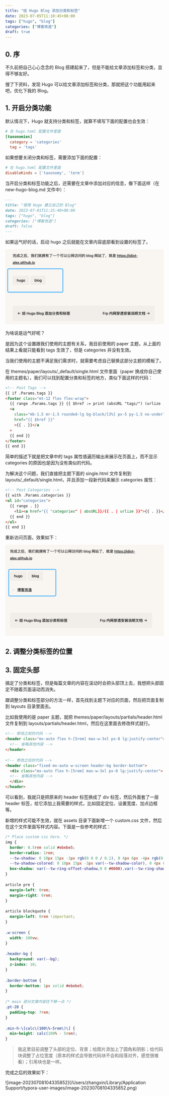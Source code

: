 ```yaml
---
title: "给 Hugo Blog 添加分类和标签"
date: 2023-07-05T11:10:45+08:00
tags: ["hugo", "blog"]
categories: ["博客改造"]
draft: true
---
```


## 0. 序

不久前把自己心心念念的 Blog 搭建起来了，但是不能给文章添加标签和分类，显得不够友好。

搜了下资料，发现 Hugo 可以给文章添加标签和分类，那就把这个功能用起来吧，优化下我的 Blog。

## 1. 开启分类功能

默认情况下，Hugo 就支持分类和标签，就算不填写下面的配置也会生效：

```toml
# 在 hugo.toml 配置文件里面
[taxonomies]
  category = 'categories'
  tag = 'tags'
```

如果想要关闭分类和标签，需要添加下面的配置：

```toml
# 在 hugo.toml 配置文件里面
disableKinds = ['taxonomy', 'term']
```

当开启分类和标签功能之后，还需要在文章中添加对应的信息，像下面这样（在 new-hugo-blog.md 文件中）：

```markdown
---
title: "使用 Hugo 建立自己的 Blog"
date: 2023-07-01T11:25:40+08:00
tags: ["hugo", "blog"]
categories: ["博客改造"]
draft: false
---
```

如果运气好的话，启动 hugo 之后就能在文章内容底部看到设置的标签了。

![image-20230705151914464](https://raw.githubusercontent.com/Idiot-Alex/picgo-repo/main/storage/add-post-tag/202307051519864.png)

为啥说是运气好呢？

是因为这个设置跟我们使用的主题有关系，我目前使用的 paper 主题，从上面的结果上看就只能看到 tags 生效了，但是 categories 并没有生效。

当我们使用的主题不满足我们需求时，就需要考虑自己替换这部分主题的模板了。

在 themes/paper/layouts/_default/single.html 文件里面（paper 换成你自己使用的主题名），我们可以找到配置分类和标签的地方，类似下面这样的代码：

```html
<!-- Post Tags -->
{{ if .Params.tags }}
<footer class="mt-12 flex flex-wrap">
  {{ range .Params.tags }} {{ $href := print (absURL "tags/") (urlize .) }}
  <a
    class="mb-1.5 mr-1.5 rounded-lg bg-black/[3%] px-5 py-1.5 no-underline dark:bg-white/[8%]"
    href="{{ $href }}"
    >{{ . }}</a
  >
  {{ end }}
</footer>
{{ end }}
```

简单的描述下就是把文章中的 tags 属性值遍历输出来展示在页面上，而不显示 categories 的原因也是因为没有类似的代码。

为解决这个问题，我们直接把主题下面的 single.html 文件复制到 layouts/_default/single.html，并且添加一段新代码来展示 categories 属性：

```html
<!-- Post Categories -->
{{ with .Params.categories }}
<ul id="categories">
  {{ range . }}
    <li><a href="{{ "categories" | absURL}}/{{ . | urlize }}">{{ . }}</a> </li>
  {{ end }}
</ul>
{{ end }}
```

重新访问页面，效果如下：

![image-20230705153131536](https://raw.githubusercontent.com/Idiot-Alex/picgo-repo/main/storage/add-post-tag/202307051531290.png)

## 2. 调整分类标签的位置



## 3. 固定头部

搞定了分类和标签，但是每篇文章的内容在滚动时会把头部顶上去，我想把头部固定不随着页面滚动而消失。

跟调整分类和标签部分的方法一样，首先找到主题下对应的页面，然后把页面复制到 layouts 目录里面去。

比如我使用的是 paper 主题，就把 themes/paper/layouts/partials/header.html 文件复制到 layouts/partials/header.html，然后在这里面去修改样式就行。

```html
<!-- 修改之前的代码 -->
<header class="mx-auto flex h-[5rem] max-w-3xl px-8 lg:justify-center">
  <!-- 省略其他内容 -->
</header>

<!-- 修改之后的代码 -->
<header class="fixed mx-auto w-screen header-bg border-bottom">
  <div class="mx-auto flex h-[5rem] max-w-3xl px-8 lg:justify-center">
  <!-- 省略其他内容 -->
  </div>
</header>
```

可以看到，我就只是把原来的 header 标签换成了 div 标签，然后外面套了一层 header 标签，给它添加上我需要的样式，比如固定定位、设置宽度、加点边框等。

新增的样式可能不生效，就在 assets 目录下面新增一个 custom.css 文件，然后在这个文件里面写样式内容。下面是一些参考的样式：

```css
/* Place custom css here. */
img {
  border: 0.5rem solid #ebebe5;
  border-radius: 1rem;
  --tw-shadow: 0 10px 15px -3px rgb(0 0 0 / 0.1), 0 4px 6px -4px rgb(0 0 0 / 0.1);
  --tw-shadow-colored: 0 10px 15px -3px var(--tw-shadow-color), 0 4px 6px -4px var(--tw-shadow-color);
  box-shadow: var(--tw-ring-offset-shadow,0 0 #0000),var(--tw-ring-shadow,0 0 #0000),var(--tw-shadow);
}

article pre {
  margin-left: 0rem;
  margin-right: 0rem;
}

article blockquote {
  margin-left: 0rem !important;
}

.w-screen {
  width: 100vw;
}

.header-bg {
  background: var(--bg);
  z-index: 10;
}

.border-bottom {
  border-bottom: 1px solid #ebebe5;
}

/* main 部分文章内容往下移一点 */
.pt-28 {
  padding-top: 7rem;
}

.min-h-\[calc\(100\%-5rem\)\] {
  min-height: calc(100% - 5rem);
}
```

> 我这里目前调整了头部的定位、背景；给图片添加上了圆角和阴影；给代码块调整了占位宽度（原本的样式会导致代码块不会和段落对齐，感觉很难看）；引用块也是一样。

完成之后的效果如下：

![image-20230708104335852](/Users/zhangxin/Library/Application Support/typora-user-images/image-20230708104335852.png)
